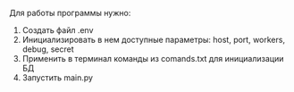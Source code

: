 Для работы программы нужно:
1. Создать файл .env
2. Инициализировать в нем доступные параметры: host, port, workers, debug, secret
3. Применить в терминал команды из comands.txt для инициализации БД
4. Запустить main.py
